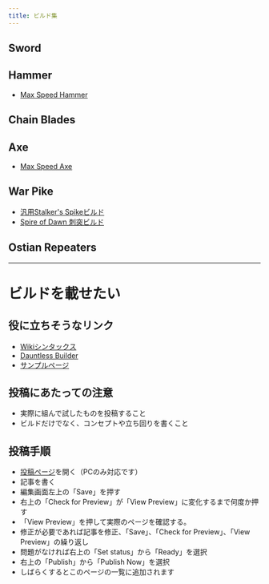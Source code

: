 ```yaml
---
title: ビルド集
---
```

## Sword

## Hammer

* [Max Speed Hammer](/build/hammer-max-speed-hammer)

## Chain Blades

## Axe
* [Max Speed Axe](/build/axe-max-speed-axe)

## War Pike
* [汎用Stalker's Spikeビルド](/build/warpike-汎用stalkers-spikeビルド)
* [Spire of Dawn 刺突ビルド](/build/warpike-spire-of-dawn-刺突ビルド)

## Ostian Repeaters

----

# ビルドを載せたい

## 役に立ちそうなリンク

* [Wikiシンタックス](/readonly/syntax)
* [Dauntless Builder](https://www.dauntless-builder.com/)
* [サンプルページ](/build/sword-移動速度バフ全盛り)

## 投稿にあたっての注意

* 実際に組んで試したものを投稿すること
* ビルドだけでなく、コンセプトや立ち回りを書くこと

## 投稿手順

* [投稿ページ](/admin/#/collections/build/new)を開く（PCのみ対応です）
* 記事を書く
* 編集画面左上の「Save」を押す
* 右上の「Check for Preview」が「View Preview」に変化するまで何度か押す
* 「View Preview」を押して実際のページを確認する。
* 修正が必要であれば記事を修正、「Save」、「Check for Preview」、「View Preview」の繰り返し
* 問題がなければ右上の「Set status」から「Ready」を選択
* 右上の「Publish」から「Publish Now」を選択
* しばらくするとこのページの一覧に追加されます
